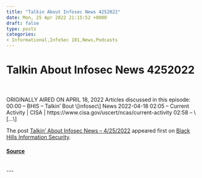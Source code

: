 ```yaml
---
title: "Talkin About Infosec News 4252022"
date: Mon, 25 Apr 2022 21:15:52 +0000
draft: false
type: posts
categories: 
- Informational,InfoSec 101,News,Podcasts
---
```

# Talkin About Infosec News 4252022

<br/>

<br/>
ORIGINALLY AIRED ON APRIL 18, 2022 Articles discussed in this episode: 00:00 – BHIS – Talkin’ Bout \[infosec\] News 2022-04-18 02:05 – Current Activity | CISA | https://www.cisa.gov/uscert/ncas/current-activity 02:58 – \[…\]

The post [Talkin’ About Infosec News – 4/25/2022](https://www.blackhillsinfosec.com/talkin-about-infosec-news-4-25-2022/) appeared first on [Black Hills Information Security](https://www.blackhillsinfosec.com).

#### [Source](https://www.blackhillsinfosec.com/talkin-about-infosec-news-4-25-2022/)

<br/>
---

